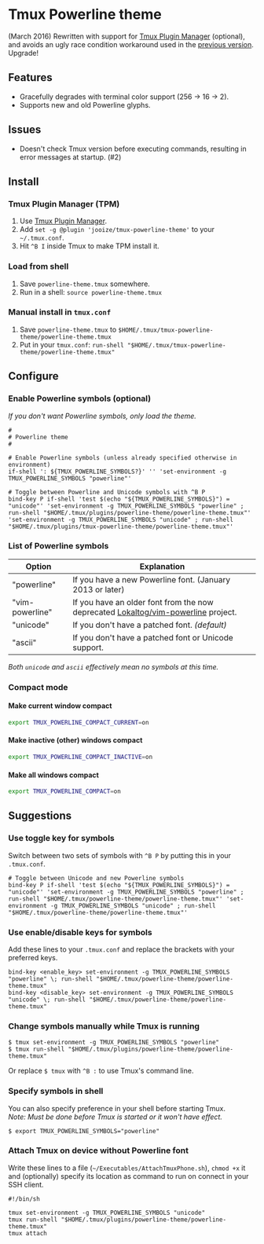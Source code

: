 Tmux Powerline theme
====================

(March 2016) Rewritten with support for [Tmux Plugin Manager](https://github.com/tmux-plugins/tpm) (optional), and avoids an ugly race condition workaround used in the [previous version](https://github.com/jooize/tmux-powerline-theme/tree/native). Upgrade!

## Features

- Gracefully degrades with terminal color support (256 → 16 → 2).
- Supports new and old Powerline glyphs.

## Issues

- Doesn't check Tmux version before executing commands, resulting in error messages at startup. (#2)

## Install

### Tmux Plugin Manager (TPM)

1. Use [Tmux Plugin Manager](https://github.com/tmux-plugins/tpm).
2. Add `set -g @plugin 'jooize/tmux-powerline-theme'` to your `~/.tmux.conf`.
3. Hit `^B I` inside Tmux to make TPM install it.

### Load from shell

1. Save `powerline-theme.tmux` somewhere.
2. Run in a shell: `source powerline-theme.tmux`

### Manual install in `tmux.conf`

1. Save `powerline-theme.tmux` to `$HOME/.tmux/tmux-powerline-theme/powerline-theme.tmux`
2. Put in your `tmux.conf`: `run-shell "$HOME/.tmux/tmux-powerline-theme/powerline-theme.tmux"`

## Configure

### Enable Powerline symbols (optional)

*If you don't want Powerline symbols, only load the theme.*

    #
    # Powerline theme
    #
    
    # Enable Powerline symbols (unless already specified otherwise in environment)
    if-shell ': ${TMUX_POWERLINE_SYMBOLS?}' '' 'set-environment -g TMUX_POWERLINE_SYMBOLS "powerline"'
    
    # Toggle between Powerline and Unicode symbols with ^B P
    bind-key P if-shell 'test $(echo "${TMUX_POWERLINE_SYMBOLS}") = "unicode"' 'set-environment -g TMUX_POWERLINE_SYMBOLS "powerline" ; run-shell "$HOME/.tmux/plugins/powerline-theme/powerline-theme.tmux"' 'set-environment -g TMUX_POWERLINE_SYMBOLS "unicode" ; run-shell "$HOME/.tmux/plugins/tmux-powerline-theme/powerline-theme.tmux"'

### List of Powerline symbols

| Option          | Explanation
| --------------- | -----------
| "powerline"     | If you have a new Powerline font. (January 2013 or later)
| "vim-powerline" | If you have an older font from the now deprecated [Lokaltog/vim-powerline](https://github.com/Lokaltog/vim-powerline) project.
| "unicode"       | If you don't have a patched font. *(default)*
| "ascii"         | If you don't have a patched font or Unicode support.

*Both `unicode` and `ascii` effectively mean no symbols at this time.*

### Compact mode

#### Make current window compact

```sh
export TMUX_POWERLINE_COMPACT_CURRENT=on
```

#### Make inactive (other) windows compact

```sh
export TMUX_POWERLINE_COMPACT_INACTIVE=on
```

#### Make all windows compact

```sh
export TMUX_POWERLINE_COMPACT=on
```

## Suggestions

### Use toggle key for symbols

Switch between two sets of symbols with `^B P` by putting this in your `.tmux.conf`.

    # Toggle between Unicode and new Powerline symbols
    bind-key P if-shell 'test $(echo "${TMUX_POWERLINE_SYMBOLS}") = "unicode"' 'set-environment -g TMUX_POWERLINE_SYMBOLS "powerline" ; run-shell "$HOME/.tmux/powerline-theme/powerline-theme.tmux"' 'set-environment -g TMUX_POWERLINE_SYMBOLS "unicode" ; run-shell "$HOME/.tmux/powerline-theme/powerline-theme.tmux"'

### Use enable/disable keys for symbols

Add these lines to your `.tmux.conf` and replace the brackets with your preferred keys.

    bind-key <enable_key> set-environment -g TMUX_POWERLINE_SYMBOLS "powerline" \; run-shell "$HOME/.tmux/powerline-theme/powerline-theme.tmux"
    bind-key <disable_key> set-environment -g TMUX_POWERLINE_SYMBOLS "unicode" \; run-shell "$HOME/.tmux/powerline-theme/powerline-theme.tmux"

### Change symbols manually while Tmux is running

    $ tmux set-environment -g TMUX_POWERLINE_SYMBOLS "powerline"
    $ tmux run-shell "$HOME/.tmux/plugins/powerline-theme/powerline-theme.tmux"

Or replace `$ tmux` with `^B :` to use Tmux's command line.

### Specify symbols in shell

You can also specify preference in your shell before starting Tmux.  
*Note: Must be done before Tmux is started or it won't have effect.*

    $ export TMUX_POWERLINE_SYMBOLS="powerline"

### Attach Tmux on device without Powerline font

Write these lines to a file (`~/Executables/AttachTmuxPhone.sh`), `chmod +x` it
and (optionally) specify its location as command to run on connect in your SSH client.

    #!/bin/sh
    
    tmux set-environment -g TMUX_POWERLINE_SYMBOLS "unicode"
    tmux run-shell "$HOME/.tmux/plugins/powerline-theme/powerline-theme.tmux"
    tmux attach

